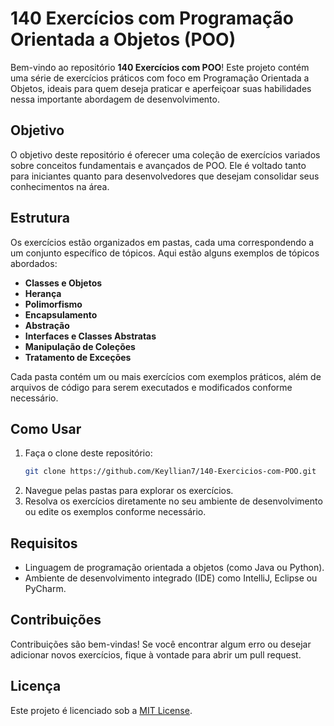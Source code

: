 # 140 Exercícios com Programação Orientada a Objetos (POO)

Bem-vindo ao repositório **140 Exercícios com POO**! Este projeto contém uma série de exercícios práticos com foco em Programação Orientada a Objetos, ideais para quem deseja praticar e aperfeiçoar suas habilidades nessa importante abordagem de desenvolvimento.

## Objetivo

O objetivo deste repositório é oferecer uma coleção de exercícios variados sobre conceitos fundamentais e avançados de POO. Ele é voltado tanto para iniciantes quanto para desenvolvedores que desejam consolidar seus conhecimentos na área.

## Estrutura

Os exercícios estão organizados em pastas, cada uma correspondendo a um conjunto específico de tópicos. Aqui estão alguns exemplos de tópicos abordados:

- **Classes e Objetos**
- **Herança**
- **Polimorfismo**
- **Encapsulamento**
- **Abstração**
- **Interfaces e Classes Abstratas**
- **Manipulação de Coleções**
- **Tratamento de Exceções**
  
Cada pasta contém um ou mais exercícios com exemplos práticos, além de arquivos de código para serem executados e modificados conforme necessário.

## Como Usar

1. Faça o clone deste repositório:
   ```bash
   git clone https://github.com/Keyllian7/140-Exercicios-com-POO.git
   ```
2. Navegue pelas pastas para explorar os exercícios.
3. Resolva os exercícios diretamente no seu ambiente de desenvolvimento ou edite os exemplos conforme necessário.
   
## Requisitos

- Linguagem de programação orientada a objetos (como Java ou Python).
- Ambiente de desenvolvimento integrado (IDE) como IntelliJ, Eclipse ou PyCharm.
  
## Contribuições

Contribuições são bem-vindas! Se você encontrar algum erro ou desejar adicionar novos exercícios, fique à vontade para abrir um pull request.

## Licença

Este projeto é licenciado sob a [MIT License](LICENSE).
